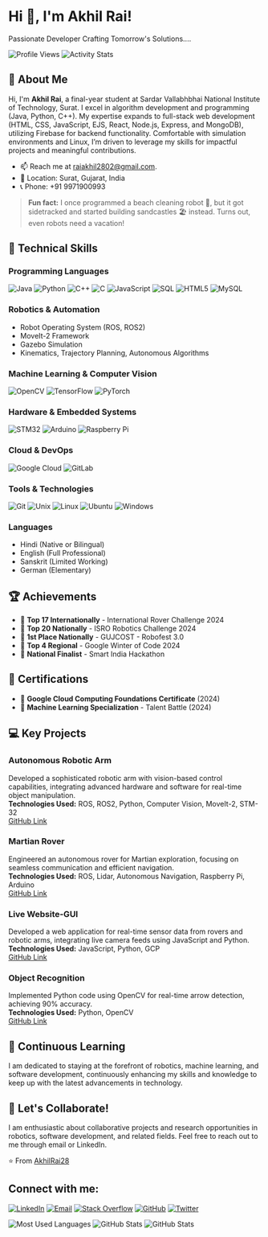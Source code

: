 # Hi 👋, I'm Akhil Rai!

Passionate Developer Crafting Tomorrow's Solutions....

![Profile Views](https://komarev.com/ghpvc/?username=AkhilRai28&style=flat-square&color=blue)
![Activity Stats](https://github-profile-summary-cards.vercel.app/api/cards/profile-details?username=AkhilRai28&theme=dark)

## 👋 About Me
Hi, I'm **Akhil Rai**, a final-year student at Sardar Vallabhbhai National Institute of Technology, Surat. I excel in algorithm development and programming (Java, Python, C++). My expertise expands to full-stack web development (HTML, CSS, JavaScript, EJS, React, Node.js, Express, and MongoDB), utilizing Firebase for backend functionality. Comfortable with simulation environments and Linux, I’m driven to leverage my skills for impactful projects and meaningful contributions.

- 📫 Reach me at [raiakhil2802@gmail.com](mailto:raiakhil2802@gmail.com).
- 📍 Location: Surat, Gujarat, India
- 📞 Phone: +91 9971900993

> **Fun fact:** I once programmed a beach cleaning robot 🤖, but it got sidetracked and started building sandcastles 🏖️ instead. Turns out, even robots need a vacation!

## 🔧 Technical Skills
### Programming Languages
![Java](https://img.shields.io/badge/-ED8B00?style=for-the-badge&logo=java&logoColor=white)
![Python](https://img.shields.io/badge/-3776AB?style=for-the-badge&logo=python&logoColor=white)
![C++](https://img.shields.io/badge/-00599C?style=for-the-badge&logo=c%2B%2B&logoColor=white)
![C](https://img.shields.io/badge/-A8B9CC?style=for-the-badge&logo=c&logoColor=white)
![JavaScript](https://img.shields.io/badge/-F7DF1E?style=for-the-badge&logo=javascript&logoColor=black)
![SQL](https://img.shields.io/badge/-4479A1?style=for-the-badge&logo=sql&logoColor=white)
![HTML5](https://img.shields.io/badge/-E34F26?style=for-the-badge&logo=html5&logoColor=white)
![MySQL](https://img.shields.io/badge/-4479A1?style=for-the-badge&logo=mysql&logoColor=white)

### Robotics & Automation
- Robot Operating System (ROS, ROS2)
- MoveIt-2 Framework
- Gazebo Simulation
- Kinematics, Trajectory Planning, Autonomous Algorithms

### Machine Learning & Computer Vision
![OpenCV](https://img.shields.io/badge/-5C3EE8?style=for-the-badge&logo=opencv&logoColor=white)
![TensorFlow](https://img.shields.io/badge/-FF6F00?style=for-the-badge&logo=tensorflow&logoColor=white)
![PyTorch](https://img.shields.io/badge/-EE4C2C?style=for-the-badge&logo=pytorch&logoColor=white)

### Hardware & Embedded Systems
![STM32](https://img.shields.io/badge/-03234B?style=for-the-badge&logo=stmicroelectronics&logoColor=white)
![Arduino](https://img.shields.io/badge/-00979D?style=for-the-badge&logo=arduino&logoColor=white)
![Raspberry Pi](https://img.shields.io/badge/-A22846?style=for-the-badge&logo=raspberry-pi&logoColor=white)

### Cloud & DevOps
![Google Cloud](https://img.shields.io/badge/-4285F4?style=for-the-badge&logo=google-cloud&logoColor=white)
![GitLab](https://img.shields.io/badge/-FC6D26?style=for-the-badge&logo=gitlab&logoColor=white)

### Tools & Technologies
![Git](https://img.shields.io/badge/-F05032?style=for-the-badge&logo=git&logoColor=white)
![Unix](https://img.shields.io/badge/-000000?style=for-the-badge&logo=unix&logoColor=white)
![Linux](https://img.shields.io/badge/-FCC624?style=for-the-badge&logo=linux&logoColor=black)
![Ubuntu](https://img.shields.io/badge/-E95420?style=for-the-badge&logo=ubuntu&logoColor=white)
![Windows](https://img.shields.io/badge/-0078D6?style=for-the-badge&logo=windows&logoColor=white)

### Languages
- Hindi (Native or Bilingual)
- English (Full Professional)
- Sanskrit (Limited Working)
- German (Elementary)

## 🏆 Achievements
- 🥇 **Top 17 Internationally** - International Rover Challenge 2024
- 🥈 **Top 20 Nationally** - ISRO Robotics Challenge 2024
- 🥉 **1st Place Nationally** - GUJCOST - Robofest 3.0
- 🌟 **Top 4 Regional** - Google Winter of Code 2024
- 🏅 **National Finalist** - Smart India Hackathon

## 📜 Certifications
- 📄 **Google Cloud Computing Foundations Certificate** (2024)
- 🧠 **Machine Learning Specialization** - Talent Battle (2024)

## 💻 Key Projects
### Autonomous Robotic Arm
Developed a sophisticated robotic arm with vision-based control capabilities, integrating advanced hardware and software for real-time object manipulation.  
**Technologies Used:** ROS, ROS2, Python, Computer Vision, MoveIt-2, STM-32  
[GitHub Link](https://github.com/AkhilRai28/Robotic-Arms)

### Martian Rover
Engineered an autonomous rover for Martian exploration, focusing on seamless communication and efficient navigation.  
**Technologies Used:** ROS, Lidar, Autonomous Navigation, Raspberry Pi, Arduino  
[GitHub Link](https://github.com/AkhilRai28/Mars-Rover)

### Live Website-GUI
Developed a web application for real-time sensor data from rovers and robotic arms, integrating live camera feeds using JavaScript and Python.  
**Technologies Used:** JavaScript, Python, GCP  
[GitHub Link](https://github.com/AkhilRai28/Web-GUI)

### Object Recognition
Implemented Python code using OpenCV for real-time arrow detection, achieving 90% accuracy.  
**Technologies Used:** Python, OpenCV  
[GitHub Link](https://github.com/AkhilRai28/Arrow-Detection)

## 🌱 Continuous Learning
I am dedicated to staying at the forefront of robotics, machine learning, and software development, continuously enhancing my skills and knowledge to keep up with the latest advancements in technology.

## 🤝 Let's Collaborate!
I am enthusiastic about collaborative projects and research opportunities in robotics, software development, and related fields. Feel free to reach out to me through email or LinkedIn.

⭐️ From [AkhilRai28](https://github.com/AkhilRai28)

## Connect with me:
[![LinkedIn](https://img.shields.io/badge/-0077B5?style=for-the-badge&logo=linkedin&logoColor=white)](https://www.linkedin.com/in/akhil-rai-10686928b/)
[![Email](https://img.shields.io/badge/-D14836?style=for-the-badge&logo=gmail&logoColor=white)](mailto:raiakhil2802@gmail.com)
[![Stack Overflow](https://img.shields.io/badge/-FE7A16?style=for-the-badge&logo=stack-overflow&logoColor=white)](https://stackoverflow.com/users/13894996/akhil-rai)
[![GitHub](https://img.shields.io/badge/-181717?style=for-the-badge&logo=github&logoColor=white)](https://github.com/AkhilRai28)
[![Twitter](https://img.shields.io/badge/-1DA1F2?style=for-the-badge&logo=twitter&logoColor=white)](https://twitter.com/AkhilRai28)

![Most Used Languages](https://github-readme-stats.vercel.app/api/top-langs/?username=AkhilRai28&layout=compact&theme=dark)
![GitHub Stats](https://github-readme-stats.vercel.app/api?username=AkhilRai28&show_icons=true&theme=dark)
![GitHub Stats](https://github-readme-stats.vercel.app/api?username=adititapariya&show_icons=true&theme=dark)

